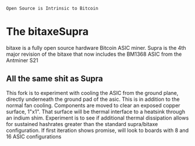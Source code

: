 ```
Open Source is Intrinsic to Bitcoin
```
# The bitaxeSupra
bitaxe is a fully open source hardware Bitcoin ASIC miner. Supra is the 4th major revision of the bitaxe that now includes the BM1368 ASIC from the Antminer S21

## All the same shit as Supra

This fork is to experiment with cooling the ASIC from the ground plane, directly underneath the ground pad of the asic.  This is in addition to the normal fan cooling.  Components are moved to clear an exposed copper surface, 1"x1".  That surface will be thermal interface to a heatsink through an indium shim.  Experiment is to see if additional thermal dissipation allows for sustained hashrates greater than the standard supra/bitaxe configuration.  If first iteration shows promise, will look to boards with 8 and 16 ASIC configurations
